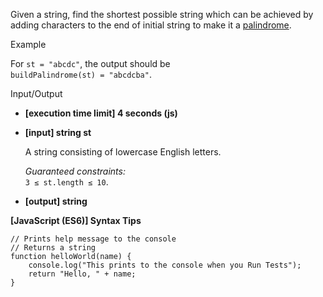 Given a string, find the shortest possible string which can be achieved by adding
characters to the end of initial string to make it a [palindrome](keyword://palindrome).

Example

For `st = "abcdc"`, the output should be  
`buildPalindrome(st) = "abcdcba"`.

Input/Output

- **\[execution time limit\] 4 seconds (js)**

- **\[input\] string st**

  A string consisting of lowercase English letters.

  _Guaranteed constraints:_  
  `3 ≤ st.length ≤ 10`.

- **\[output\] string**

**\[JavaScript (ES6)\] Syntax Tips**

    // Prints help message to the console
    // Returns a string
    function helloWorld(name) {
        console.log("This prints to the console when you Run Tests");
        return "Hello, " + name;
    }
